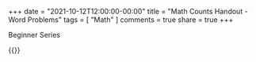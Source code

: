 +++
date = "2021-10-12T12:00:00-00:00"
title = "Math Counts Handout - Word Problems"
tags = [ "Math" ]
comments = true
share = true
+++

Beginner Series



{{<embed-pdf url="/pdf/Math/MC_20_Handout_1___Word_Problems.pdf" >}}